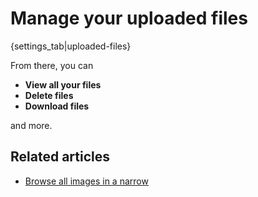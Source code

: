 # Manage your uploaded files

{settings_tab|uploaded-files}

From there, you can

* **View all your files**
* **Delete files**
* **Download files**

and more.

## Related articles

* [Browse all images in a narrow](/help/viewing-images#see-all-images-in-a-narrow)
